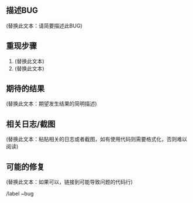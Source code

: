 ## 描述BUG

(替换此文本：请简要描述此BUG)

## 重现步骤

1. (替换此文本)
2. (替换此文本)

## 期待的结果

(替换此文本：期望发生结果的简明描述)

## 相关日志/截图

(替换此文本：粘贴相关的日志或者截图，如有使用代码则需要格式化，否则难以阅读)

## 可能的修复

(替换此文本：如果可以，链接到可能导致问题的代码行)

/label ~bug
